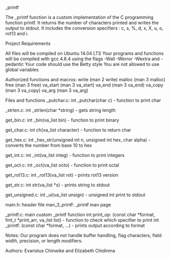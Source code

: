 _printf

The _printf function is a custom implementation of the C programming function printf. It returns the number of characters printed and writes the output to stdout. It includes the conversion specifiers : c, s, %, d, x, X, u, o, rot13 and i.


Project Requirements

All files will be compiled on Ubuntu 14.04 LTS
Your programs and functions will be compiled with gcc 4.8.4 using the flags -Wall -Werror -Wextra and -pedantic
Your code should use the Betty style
You are not allowed to use global variables

Authorized functions and macros:
write (man 2 write)
malloc (man 3 malloc)
free (man 3 free)
va_start (man 3 va_start)
va_end (man 3 va_end)
va_copy (man 3 va_copy)
va_arg (man 3 va_arg)


Files and functions
_putchar.c: int _putchar(char c) - function to print char

_strlen.c: int _strlen(char *string) - gets string length

get_bin.c: int _bin(va_list bin) - function to print binary

get_char.c: int ch(va_list character) - function to return char

get_hex.c: int _hex_str(unsigned int n, unsigned int hex, char alpha) - converts the number from base 10 to hex

get_int.c: int _int(va_list integ) - function to print integers

get_oct.c: int _oct(va_list octo) - function to print octal

get_rot13.c: int _rot13(va_list rot) - prints rot13 version

get_str.c: int str(va_list *s) - prints string to stdout

get_unsigned.c: int _ui(va_list unsign) - unsigned int print to stdout

main.h: header file
man_3_printf: _printf man page

_printf.c: main custom _printf function
int print_op: (const char *format, fmt_t *print_arr, va_list list) - function to check which specifier to print
int _printf: (const char *format, ...) - prints output according to format

Notes:
Our program does not handle buffer handling, flag characters, field width, precision, or length modifiers.

Authors:
Evaristus Chinwike and Elizabeth Chidinma
